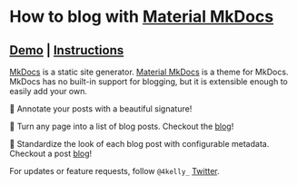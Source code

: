 # How to blog with [Material MkDocs](https://squidfunk.github.io/mkdocs-material/)

## [Demo](https://material-mkdocs-blog.4kelly.com/) | [Instructions](https://material-mkdocs-blog.4kelly.com/setup/)

[MkDocs](https://www.mkdocs.org) is a static site generator. 
[Material MkDocs](https://squidfunk.github.io/mkdocs-material/) is a theme for MkDocs.
MkDocs has no built-in support for blogging, but it is extensible enough to easily add your own.

🚀 Annotate your posts with a beautiful signature!

🚀 Turn any page into a list of blog posts. Checkout the [blog](/blog)! 

🚀 Standardize the look of each blog post with configurable metadata. Checkout a post [blog](/blog/subtopic/boring_post)! 

For updates or feature requests, follow `@4kelly_` [Twitter](https://twitter.com/4kelly_).
